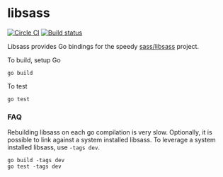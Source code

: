 libsass
=========

[![Circle CI](https://circleci.com/gh/wellington/go-libsass.svg?style=svg)](https://circleci.com/gh/wellington/go-libsass) [![Build status](https://ci.appveyor.com/api/projects/status/uhl4swbb2r7lcfpc/branch/master?svg=true)](https://ci.appveyor.com/project/drewwells/go-libsass/branch/master)



Libsass provides Go bindings for the speedy [sass/libsass](http://github.com/sass/libsass) project.

To build, setup Go

    go build

To test

    go test

### FAQ

Rebuilding libsass on each go compilation is very slow. Optionally, it is
possible to link against a system installed libsass. To leverage a system
installed libsass, use `-tags dev`.

    go build -tags dev
    go test -tags dev
